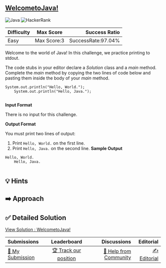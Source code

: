 ## [WelcometoJava!](https://www.hackerrank.com/challenges/welcome-to-java)

![Java](https://img.shields.io/badge/java-%23ED8B00.svg?style=for-the-badge&logo=openjdk&logoColor=white) ![HackerRank](https://img.shields.io/badge/-Hackerrank-2EC866?style=for-the-badge&logo=HackerRank&logoColor=white)

| Difficulty | Max Score | Success Ratio |
|:-----------|:------------:|------------:|
| Easy       | Max Score:3      | SuccessRate:97.04%        |

Welcome to the world of Java! In this challenge, we practice printing to stdout.


The code stubs in your editor declare a *Solution* class and a *main* method. Complete the *main* method by copying the two lines of code below and pasting them inside the body of your *main* method.



```
System.out.println("Hello, World.");
    System.out.println("Hello, Java.");
    
```

**Input Format**

There is no input for this challenge.

**Output Format**

You must print two lines of output:


1. Print `Hello, World.` on the first line.
2. Print `Hello, Java.` on the second line.
**Sample Output**


```
Hello, World.
    Hello, Java.
    
```

## 💡 Hints 

## ➡️ Approach 

## ✅ Detailed Solution
[View Solution : WelcometoJava!](./Solution.java)

| Submissions | Leaderboard| Discussions | Editorial |
|:-----------|:------------:|------------:|------------:|
| [📝 My Submission](https://www.hackerrank.com/challenges/welcome-to-java/submissions) | [🏆 Track our position](https://www.hackerrank.com/challenges/welcome-to-java/leaderboard) | [🤔 Help from Community](https://www.hackerrank.com/challenges/welcome-to-java/forum) | [✍️ Editorial](https://www.hackerrank.com/challenges/welcome-to-java/editorial) |

